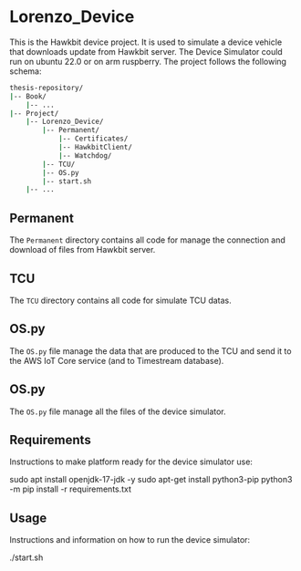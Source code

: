 # Lorenzo_Device

This is the Hawkbit device project. It is used to simulate a device vehicle that downloads update from Hawkbit server. The Device Simulator could run on ubuntu 22.0 or on arm ruspberry. The project follows the following schema:

```bash
thesis-repository/
|-- Book/
    |-- ...
|-- Project/
    |-- Lorenzo_Device/
        |-- Permanent/
            |-- Certificates/
            |-- HawkbitClient/
            |-- Watchdog/
        |-- TCU/
        |-- OS.py
        |-- start.sh
    |-- ...
```

## Permanent

The `Permanent` directory contains all code for manage the connection and download of files from Hawkbit server.

## TCU

The `TCU` directory contains all code for simulate TCU datas.

## OS.py

The `OS.py` file manage the data that are produced to the TCU and send it to the AWS IoT Core service (and to Timestream database).

## OS.py

The `OS.py` file manage all the files of the device simulator.

## Requirements
Instructions to make platform ready for the device simulator use:

sudo apt install openjdk-17-jdk -y
sudo apt-get install python3-pip
python3 -m pip install -r requirements.txt

## Usage
Instructions and information on how to run the device simulator:

./start.sh
